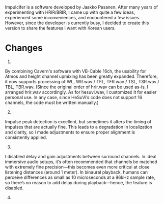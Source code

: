 Impulcifer is a software developed by Jaakko Pasanen.
After many years of experimenting with HRIR/BRIR, I came up with quite a few ideas, experienced some inconveniences, and encountered a few issues. However, since the developer is currently busy, I decided to create this version to share the features I want with Korean users.

# Changes #
1.
By combining Cavern's software with VB-Cable 16ch, the usability for Atmos and height channel upmixing has been greatly expanded.
Therefore, it now supports processing of WL, WR.wav / TFL, TFR.wav / TSL, TSR.wav / TBL, TBR.wav.
(Since the original order of hrir.wav can be used as-is, I arranged hrir.wav accordingly. As for hesuvi.wav, I customized it for easier personal use.
In any case, since HeSuVi’s code does not support 16 channels, the code must be written manually.)

2.
Impulse peak detection is excellent, but sometimes it alters the timing of impulses that are actually fine.
This leads to a degradation in localization and clarity, so I made adjustments to ensure proper alignment is consistently applied.

3.
I disabled delay and gain adjustments between surround channels.
In ideal immersive audio setups, it’s often recommended that channels be matched with extremely fine precision—this becomes even more critical at close listening distances (around 1 meter).
In binaural playback, humans can perceive differences as small as 10 microseconds at a 96kHz sample rate,
so there’s no reason to add delay during playback—hence, the feature is disabled.

4.
